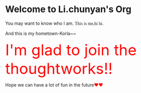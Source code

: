 # Welcome to Li.chunyan's Org

You may want to know who I am.
<font face="STCAIYUN">This is me,hi hi.</font> 


And this is my hometown-Korla~~


<font color=red size=12>I'm glad to join the thoughtworks!!</font>


Hope we can have a lot of fun in the future<font color=red>❤❤</font>